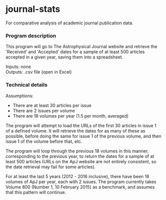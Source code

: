 # journal-stats
For comparative analysis of academic journal publication data.

  
### Program description ###
This program will go to The Astrophysical Journal website and retrieve the 'Received' and 'Accepted' dates for a sample of at least 500 articles accepted in a given year, saving them into a spreadsheet.

Inputs: none  
Outputs: .csv file (open in Excel)

### Technical details ###

Assumptions:  
* There are at least 30 articles per issue
* There are 2 issues per volume
* There are 18 volumes per year (1.5 per month, averaged)

The program will attempt to load the URLs of the first 30 articles in issue 1 of a defined volume. It will retrieve the dates for as many of these as possible, before doing the same for issue 1 of the previous volume, and then issue 1 of the volume before that, etc.  

The program will loop through the previous 18 volumes in this manner, corresponding to the previous year, to return the dates for a sample of at least 500 articles (URLs on the ApJ website are not entirely consistent, so the date retrieval may fail for some articles).

For at least the last 5 years (2012 - 2016 inclusive), there have been 18 volumes of ApJ per year, each with 2 issues. The program currently takes Volume 800 (Number 1, 10 February 2015) as a benchmark, and assumes that this pattern will continue. 

